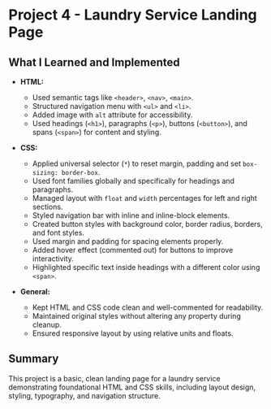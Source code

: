 # Project 4 - Laundry Service Landing Page

## What I Learned and Implemented

- **HTML:**
  - Used semantic tags like `<header>`, `<nav>`, `<main>`.
  - Structured navigation menu with `<ul>` and `<li>`.
  - Added image with `alt` attribute for accessibility.
  - Used headings (`<h1>`), paragraphs (`<p>`), buttons (`<button>`), and spans (`<span>`) for content and styling.

- **CSS:**
  - Applied universal selector (`*`) to reset margin, padding and set `box-sizing: border-box`.
  - Used font families globally and specifically for headings and paragraphs.
  - Managed layout with `float` and `width` percentages for left and right sections.
  - Styled navigation bar with inline and inline-block elements.
  - Created button styles with background color, border radius, borders, and font styles.
  - Used margin and padding for spacing elements properly.
  - Added hover effect (commented out) for buttons to improve interactivity.
  - Highlighted specific text inside headings with a different color using `<span>`.

- **General:**
  - Kept HTML and CSS code clean and well-commented for readability.
  - Maintained original styles without altering any property during cleanup.
  - Ensured responsive layout by using relative units and floats.

## Summary

This project is a basic, clean landing page for a laundry service demonstrating foundational HTML and CSS skills, including layout design, styling, typography, and navigation structure.
